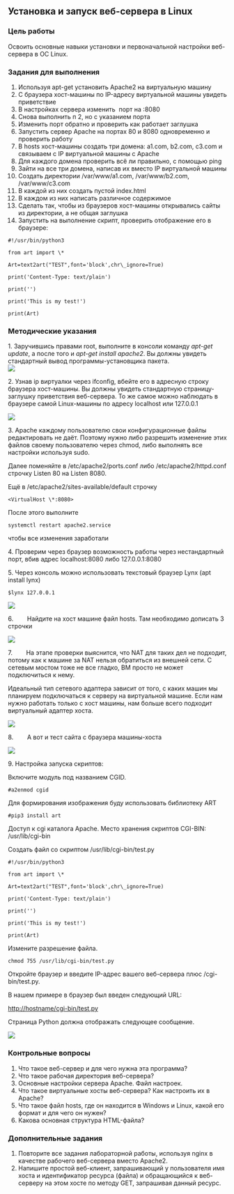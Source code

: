 Установка и запуск веб-сервера в Linux
--------------------------------------

### Цель работы

Освоить основные навыки установки и первоначальной настройки веб-сервера в ОС Linux.

### Задания для выполнения

1.  Используя apt-get установить Apache2 на виртуальную машину
2.  С браузера хост-машины по IP-адресу виртуальной машины увидеть приветствие
3.  В настройках сервера изменить  порт на :8080
4.  Снова выполнить п 2, но с указанием порта
5.  Изменить порт обратно и проверить как работает заглушка
6.  Запустить сервер Apache на портах 80 и 8080 одновременно и проверить работу
7.  В hosts хост-машины создать три домена: a1.com, b2.com, c3.com и связываем с IP виртуальной машины с Apache
8.  Для каждого домена проверить всё ли правильно, с помощью ping
9.  Зайти на все три домена, написав их вместо IP виртуальной машины
10.  Создать директории /var/www/a1.com, /var/www/b2.com, /var/www/c3.com
11.  В каждой из них создать пустой index.html
12.  В каждом из них написать различное содержимое
13.  Сделать так, чтобы из браузеров хост-машины открывались сайты из директории, а не общая заглушка
14.  Запустить на выполнение скрипт, проверить отображение его в браузере:
```
#!/usr/bin/python3

from art import \*

Art=text2art("TEST",font='block',chr\_ignore=True)

print('Content-Type: text/plain')

print('')

print('This is my test!')

print(Art)
```
### Методические указания

1\. Заручившись правами root, выполните в консоли команду *apt-get update*, а после того и *apt-get install apache2*. Вы должны увидеть стандартный вывод программы-установщика пакета.  
![](images/image4.png)  
  
2\. Узнав ip виртуалки через ifconfig, вбейте его в адресную строку браузера хост-машины. Вы должны увидеть стандартную страницу-заглушку приветствия веб-сервера. То же самое можно наблюдать в браузере самой Linux-машины по адресу localhost или 127.0.0.1

![](images/image1.png)

3\. Apache каждому пользователю свои конфигурационные файлы редактировать не даёт. Поэтому нужно либо разрешить изменение этих файлов своему пользователю через chmod, либо выполнять все настройки используя sudo.

Далее поменяйте в /etc/apache2/ports.conf либо /etc/apache2/httpd.conf строчку Listen 80 на Listen 8080.

Ещё в /etc/apache2/sites-available/default строчку 
```
<VirtualHost \*:8080>
```
После этого выполните
```
systemctl restart apache2.service
```
чтобы все изменения заработали

4\. Проверим через браузер возможность работы через нестандартный порт, вбив адрес localhost:8080 либо 127.0.0.1:8080

5\. Через консоль можно использовать текстовый браузер Lynx (apt install lynx)
```
$lynx 127.0.0.1
```
![](images/image6.png)

6.        Найдите на хост машине файл hosts. Там необходимо дописать 3 строчки

![](images/image3.png)

7.        На этапе проверки выяснится, что NAT для таких дел не подходит, потому как к машине за NAT нельзя обратиться из внешней сети. С сетевым мостом тоже не все гладко, ВМ просто не может подключиться к нему.

Идеальный тип сетевого адаптера зависит от того, с каких машин мы планируем подключаться к серверу на виртуальной машине. Если нам нужно работать только с хост машины, нам больше всего подходит виртуальный адаптер хоста.

![](images/image2.png)

8.        А вот и тест сайта с браузера машины-хоста

![](images/image7.png)  
  
9\. Настройка запуска скриптов:

Включите модуль под названием CGID.
```
#a2enmod cgid
```
Для формирования изображения буду использовать библиотеку ART
```
#pip3 install art
```
Доступ к cgi каталога Apache. Место хранения скриптов CGI-BIN: /usr/lib/cgi-bin

Создать файл со скриптом /usr/lib/cgi-bin/test.py
```
#!/usr/bin/python3

from art import \*

Art=text2art("TEST",font='block',chr\_ignore=True)

print('Content-Type: text/plain')

print('')

print('This is my test!')

print(Art)
```
Измените разрешение файла.
```
chmod 755 /usr/lib/cgi-bin/test.py
```
Откройте браузер и введите IP-адрес вашего веб-сервера плюс /cgi-bin/test.py.

В нашем примере в браузер был введен следующий URL:

[http://hostname/cgi-bin/test.py](https://www.google.com/url?q=http://hostname/cgi-bin/test.py&sa=D&source=editors&ust=1710150851467040&usg=AOvVaw1GL8PNAGLIEnpIQ920xFao)

Страница Python должна отображать следующее сообщение.

![](images/image5.png)

### Контрольные вопросы

1.  Что такое веб-сервер и для чего нужна эта программа?
2.  Что такое рабочая директория веб-сервера?
3.  Основные настройки сервера Apache. Файл настроек.
4.  Что такое виртуальные хосты веб-сервера? Как настроить их в Apache?
5.  Что такое файл hosts, где он находится в Windows и Linux, какой его формат и для чего он нужен?
6.  Какова основная структура HTML-файла?

### Дополнительные задания

1.  Повторите все задания лабораторной работы, используя nginx в качестве рабочего веб-сервера вместо Apache2.
2.  Напишите простой веб-клиент, запрашивающий у пользователя имя хоста и идентификатор ресурса (файла) и обращающийся к веб-серверу на этом хосте по методу GET, запрашивая данный ресурс.